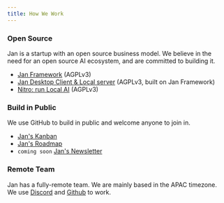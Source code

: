 ```yaml
---
title: How We Work
---
```


<head>
    <title>How We Work - Jan</title>
    <meta name="description" content="Learn about how Jan operates as an open-source startup, building in public, with a remote team. Explore Jan's GitHub repositories, Kanban board, and roadmap."/>
    <meta name="keywords" content="Jan AI, Jan, open source, build in public, GitHub, remote team, Discord, roadmap, Kanban"/>
    <meta property="og:title" content="How We Work - Jan"/>
    <meta property="og:description" content="Learn about how Jan operates as an open-source startup, building in public, with a remote team. Explore Jan's GitHub repositories, Kanban board, and roadmap."/>
    <meta property="og:url" content="https://jan.ai/how-we-work"/>
    <meta name="twitter:card" content="summary"/>
    <meta name="twitter:title" content="How We Work - Jan"/>
    <meta name="twitter:description" content="Learn about how Jan operates as an open-source startup, building in public, with a remote team. Explore Jan's GitHub repositories, Kanban board, and roadmap."/>
</head>

### Open Source

Jan is a startup with an open source business model. We believe in the need for an open source AI ecosystem, and are committed to building it.

- [Jan Framework](https://github.com/janhq/jan) (AGPLv3)
- [Jan Desktop Client & Local server](https://jan.ai) (AGPLv3, built on Jan Framework)
- [Nitro: run Local AI](https://github.com/janhq/nitro) (AGPLv3)

### Build in Public

We use GitHub to build in public and welcome anyone to join in.

- [Jan's Kanban](https://github.com/orgs/janhq/projects/5)
- [Jan's Roadmap](https://github.com/orgs/janhq/projects/5/views/29)
- `coming soon` [Jan's Newsletter](https://newsletter.jan.ai)

### Remote Team

Jan has a fully-remote team. We are mainly based in the APAC timezone. We use [Discord](https://discord.gg/af6SaTdzpx) and [Github](https://github.com/janhq) to work.
